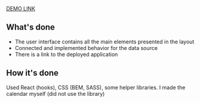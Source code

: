 [DEMO LINK](https://oleksandrmykoliuk.github.io/Mauris-test)

## What's done
- The user interface contains all the main elements presented in the layout
- Connected and implemented behavior for the data source
- There is a link to the deployed application

## How it's done
Used React (hooks), CSS (BEM, SASS), some helper libraries. I made the calendar myself (did not use the library)
